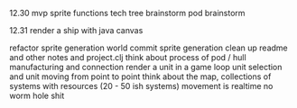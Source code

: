 12.30
mvp sprite functions
tech tree brainstorm
pod brainstorm

12.31
render a ship with java canvas


refactor sprite generation world
commit sprite generation
clean up readme and other notes and project.clj
think about process of pod / hull manufacturing and connection
render a unit in a game loop
unit selection and unit moving from point to point
think about the map, collections of systems with resources (20 - 50 ish systems) movement is realtime no worm hole shit
